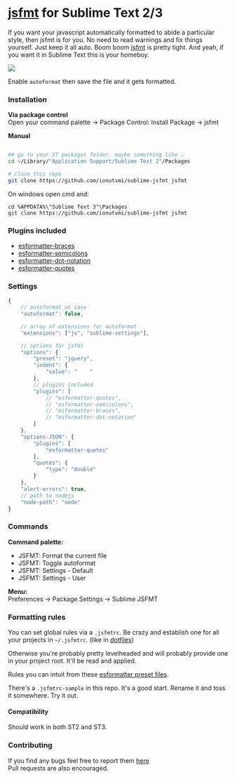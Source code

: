 [jsfmt](https://github.com/rdio/jsfmt) for Sublime Text 2/3
=================


If you want your javascript automatically formatted to abide a particular style, 
then jsfmt is for you.  No need to read warnings and fix things yourself. 
Just keep it all auto. Boom boom [jsfmt](https://github.com/rdio/jsfmt) is pretty tight. 
And yeah, if you want it in Sublime Text this is your homeboy.

![](http://i.imgur.com/zkBvQ6X.gif)

Enable `autoformat` then save the file and it gets formatted.

### Installation

**Via package control**  
Open your command palette -> Package Control: Install Package -> jsfmt

**Manual**
```bash

## go to your ST packages folder. maybe something like …
cd ~/Library/"Application Support/Sublime Text 2"/Packages

# clone this repo
git clone https://github.com/ionutvmi/sublime-jsfmt jsfmt
```

On windows open cmd and:
```
cd %APPDATA%\"Sublime Text 3"\Packages
git clone https://github.com/ionutvmi/sublime-jsfmt jsfmt
```

### Plugins included
- [esformatter-braces](https://github.com/pgilad/esformatter-braces)
- [esformatter-semicolons](https://github.com/bulyshko/esformatter-semicolons)
- [esformatter-dot-notation](https://github.com/pgilad/esformatter-dot-notation)
- [esformatter-quotes](https://github.com/millermedeiros/esformatter-quotes)


### Settings
```javascript
{
    // autoformat on save
    "autoformat": false,

    // array of extensions for autoformat
    "extensions": ["js", "sublime-settings"],

    // options for jsfmt
    "options": {
        "preset": "jquery",
        "indent": {
            "value": "    "
        },
        // plugins included
        "plugins": [
            // "esformatter-quotes",
            // "esformatter-semicolons",
            // "esformatter-braces",
            // "esformatter-dot-notation"
        ]
    },
    "options-JSON": {
        "plugins": [
            "esformatter-quotes"
        ],
        "quotes": {
            "type": "double"
        }
    },
    "alert-errors": true,
    // path to nodejs
    "node-path": "node"
}

```

### Commands
**Command palette:**  

- JSFMT: Format the current file
- JSFMT: Toggle autoformat
- JSFMT: Settings - Default
- JSFMT: Settings - User

**Menu:**  
Preferences -> Package Settings -> Sublime JSFMT


### Formatting rules

You can set global rules via a `.jsfmtrc`. Be crazy and establish one for all your 
projects in `~/.jsfmtrc`. (like in [dotfiles](https://github.com/paulirish/dotfiles/blob/master/.jsfmtrc))

Otherwise you're probably pretty levelheaded and will probably provide one in your 
project root. It'll be read and applied.

Rules you can intuit from these [esformatter preset files](https://github.com/millermedeiros/esformatter/tree/master/lib/preset).

There's a `.jsfmtrc-sample` in this repo. It's a good start. Rename it and toss it 
somewhere. Try it out. 

#### Compatibility 

Should work in both ST2 and ST3.


### Contributing

If you find any bugs feel free to report them [here](https://github.com/ionutvmi/sublime-jsfmt/issues)  
Pull requests are also encouraged.
